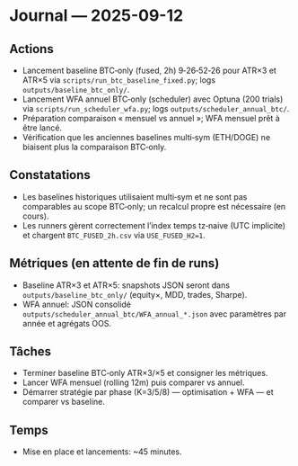 # Journal — 2025-09-12

## Actions
- Lancement baseline BTC‑only (fused, 2h) 9‑26‑52‑26 pour ATR×3 et ATR×5 via `scripts/run_btc_baseline_fixed.py`; logs `outputs/baseline_btc_only/`.
- Lancement WFA annuel BTC‑only (scheduler) avec Optuna (200 trials) via `scripts/run_scheduler_wfa.py`; logs `outputs/scheduler_annual_btc/`.
- Préparation comparaison « mensuel vs annuel »; WFA mensuel prêt à être lancé.
- Vérification que les anciennes baselines multi‑sym (ETH/DOGE) ne biaisent plus la comparaison BTC‑only.

## Constatations
- Les baselines historiques utilisaient multi‑sym et ne sont pas comparables au scope BTC‑only; un recalcul propre est nécessaire (en cours).
- Les runners gèrent correctement l’index temps tz‑naive (UTC implicite) et chargent `BTC_FUSED_2h.csv` via `USE_FUSED_H2=1`.

## Métriques (en attente de fin de runs)
- Baseline ATR×3 et ATR×5: snapshots JSON seront dans `outputs/baseline_btc_only/` (equity×, MDD, trades, Sharpe).
- WFA annuel: JSON consolidé `outputs/scheduler_annual_btc/WFA_annual_*.json` avec paramètres par année et agrégats OOS.

## Tâches
- Terminer baseline BTC‑only ATR×3/×5 et consigner les métriques.
- Lancer WFA mensuel (rolling 12m) puis comparer vs annuel.
- Démarrer stratégie par phase (K=3/5/8) — optimisation + WFA — et comparer vs baseline.

## Temps
- Mise en place et lancements: ~45 minutes.



